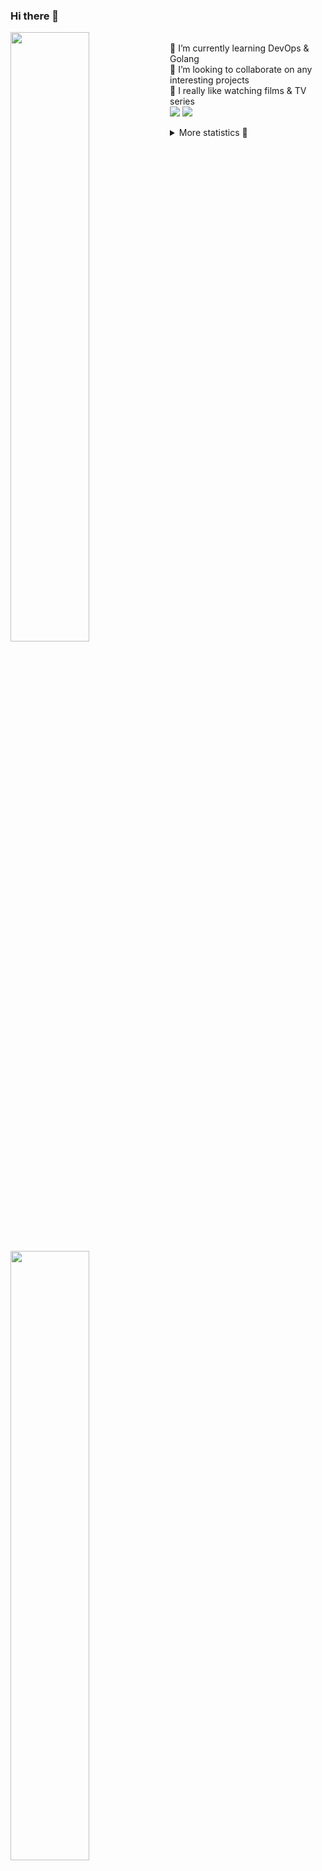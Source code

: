 ### Hi there 👋


[<img align="left" width="50%" src="https://github-readme-stats.vercel.app/api?username=rufusnufus&hide=issues&show_icons=true&count_private=true&theme=transparent&title_color=FF6F40&text_color=FBF9F8&icon_color=F48242&hide_border=true&hide_title=true#gh-dark-mode-only">](https://metrics.lecoq.io/rufusnufus#gh-dark-mode-only)
[<img align="left" width="50%" src="https://github-readme-stats.vercel.app/api?username=rufusnufus&hide=issues&show_icons=true&count_private=true&theme=transparent&title_color=FF6533&text_color=4D4644&icon_color=FF8038&hide_border=true&hide_title=true#gh-light-mode-only">](https://metrics.lecoq.io/rufusnufus#gh-light-mode-only)

<p>
  <br>
  🌱 I’m currently learning DevOps & Golang</br>
  👯 I’m looking to collaborate on any interesting projects</br>
  🎥 I really like watching films & TV series</br>
  <a href="https://linkedin.com/in/rufusnufus"><img src="https://img.shields.io/badge/linkedin-0077B5.svg?style=for-the-badge&logo=linkedin&logoColor=white"/></a>
  <a href="https://t.me/rufusnufus"><img src="https://img.shields.io/badge/-telegram-black?style=for-the-badge&color=blue&logo=telegram"/></a>
</p>

<p text-align="left">
<details>
  <summary>More statistics 👀</summary><br/>

<!--START_SECTION:waka-->
![Code Time](http://img.shields.io/badge/Code%20Time-157%20hrs%2045%20mins-blue)

![Profile Views](http://img.shields.io/badge/Profile%20Views-0-blue)

**I'm an Early 🐤** 

```text
🌞 Morning                212 commits         █████░░░░░░░░░░░░░░░░░░░░   21.14 % 
🌆 Daytime                551 commits         ██████████████░░░░░░░░░░░   54.94 % 
🌃 Evening                204 commits         █████░░░░░░░░░░░░░░░░░░░░   20.34 % 
🌙 Night                  36 commits          █░░░░░░░░░░░░░░░░░░░░░░░░   03.59 % 
```
📅 **I'm Most Productive on Tuesday** 

```text
Monday                   202 commits         █████░░░░░░░░░░░░░░░░░░░░   20.14 % 
Tuesday                  205 commits         █████░░░░░░░░░░░░░░░░░░░░   20.44 % 
Wednesday                175 commits         ████░░░░░░░░░░░░░░░░░░░░░   17.45 % 
Thursday                 168 commits         ████░░░░░░░░░░░░░░░░░░░░░   16.75 % 
Friday                   191 commits         █████░░░░░░░░░░░░░░░░░░░░   19.04 % 
Saturday                 39 commits          █░░░░░░░░░░░░░░░░░░░░░░░░   03.89 % 
Sunday                   23 commits          █░░░░░░░░░░░░░░░░░░░░░░░░   02.29 % 
```


📊 **This Week I Spent My Time On** 

```text
💬 Programming Languages: 
YAML                     7 hrs 2 mins        ██████████░░░░░░░░░░░░░░░   38.91 % 
Other                    5 hrs 47 mins       ████████░░░░░░░░░░░░░░░░░   31.98 % 
HCL                      2 hrs 26 mins       ███░░░░░░░░░░░░░░░░░░░░░░   13.47 % 
Bash                     1 hr 28 mins        ██░░░░░░░░░░░░░░░░░░░░░░░   08.17 % 
Terraform                46 mins             █░░░░░░░░░░░░░░░░░░░░░░░░   04.28 % 

🔥 Editors: 
VS Code                  16 hrs 7 mins       ██████████████████████░░░   89.17 % 
iTerm2                   1 hr 57 mins        ███░░░░░░░░░░░░░░░░░░░░░░   10.83 % 
```

**I Mostly Code in Python** 

```text
Python                   9 repos             ███████░░░░░░░░░░░░░░░░░░   28.12 % 
Java                     4 repos             ███░░░░░░░░░░░░░░░░░░░░░░   12.50 % 
HTML                     3 repos             ██░░░░░░░░░░░░░░░░░░░░░░░   09.38 % 
Smarty                   2 repos             ██░░░░░░░░░░░░░░░░░░░░░░░   06.25 % 
Mustache                 1 repo              █░░░░░░░░░░░░░░░░░░░░░░░░   03.12 % 
```




 Last Updated on 23/02/2023 00:39:54 UTC
<!--END_SECTION:waka-->

</details>
</p>
